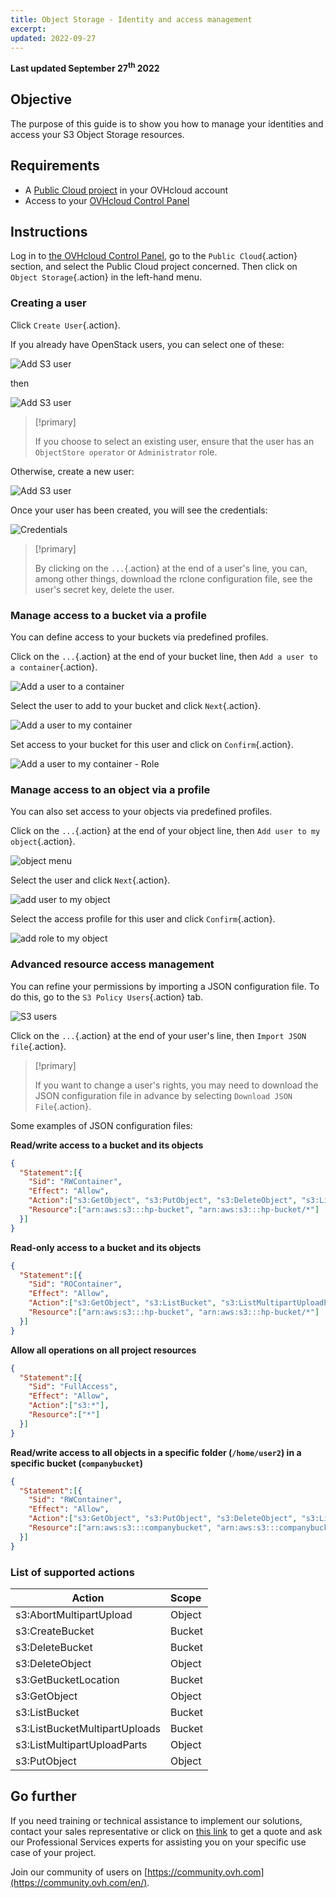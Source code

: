 ```yaml
---
title: Object Storage - Identity and access management
excerpt:
updated: 2022-09-27
---
```


**Last updated September 27<sup>th</sup> 2022**

## Objective

The purpose of this guide is to show you how to manage your identities and access your S3 Object Storage resources.

## Requirements

- A [Public Cloud project](https://www.ovhcloud.com/asia/public-cloud/) in your OVHcloud account
- Access to your [OVHcloud Control Panel](https://www.ovh.com/auth/?action=gotomanager\&from=https://www.ovh.co.uk/\&ovhSubsidiary=GB)

## Instructions

Log in to [the OVHcloud Control Panel](https://www.ovh.com/auth/?action=gotomanager\&from=https://www.ovh.co.uk/\&ovhSubsidiary=GB), go to the `Public Cloud`{.action} section, and select the Public Cloud project concerned. Then click on `Object Storage`{.action} in the left-hand menu.

### Creating a user

Click `Create User`{.action}.

If you already have OpenStack users, you can select one of these:

![Add S3 user](images/highperf-identity-and-access-management-20220928085304931.png)

then

![Add S3 user](images/highperf-identity-and-access-management-2022092808554688.png)

> [!primary]
>
> If you choose to select an existing user, ensure that the user has an `ObjectStore operator` or `Administrator` role.
>

Otherwise, create a new user:

![Add S3 user](images/highperf-identity-and-access-management-20220928085501719.png)

Once your user has been created, you will see the credentials:

![Credentials](images/highperf-identity-and-access-management-20220928085714656.png)

> [!primary]
>
> By clicking on the `...`{.action} at the end of a user's line, you can, among other things, download the rclone configuration file, see the user's secret key, delete the user.
>

### Manage access to a bucket via a profile

You can define access to your buckets via predefined profiles.

Click on the `...`{.action} at the end of your bucket line, then `Add a user to a container`{.action}.

![Add a user to a container](images/highperf-identity-and-access-management-20220928090844174.png)

Select the user to add to your bucket and click `Next`{.action}.

![Add a user to my container](images/highperf-identity-and-access-management-20220928083641625.png)

Set access to your bucket for this user and click on `Confirm`{.action}.

![Add a user to my container - Role](images/highperf-identity-and-access-management-20220928083800300.png)

### Manage access to an object via a profile

You can also set access to your objects via predefined profiles.

Click on the `...`{.action} at the end of your object line, then `Add user to my object`{.action}.

![object menu](images/highperf-identity-and-access-management-20220928084137918.png)

Select the user and click `Next`{.action}.

![add user to my object](images/highperf-identity-and-access-management-20220928084222940.png)

Select the access profile for this user and click `Confirm`{.action}.

![add role to my object](images/highperf-identity-and-access-management-20220928084308265.png)

### Advanced resource access management

You can refine your permissions by importing a JSON configuration file. To do this, go to the `S3 Policy Users`{.action} tab.

![S3 users](images/highperf-identity-and-access-management-20220928084435242.png)

Click on the `...`{.action} at the end of your user's line, then `Import JSON file`{.action}.

> [!primary]
>
> If you want to change a user's rights, you may need to download the JSON configuration file in advance by selecting `Download JSON File`{.action}.
>

Some examples of JSON configuration files:

**Read/write access to a bucket and its objects**

```json
{
  "Statement":[{
    "Sid": "RWContainer",
    "Effect": "Allow",
    "Action":["s3:GetObject", "s3:PutObject", "s3:DeleteObject", "s3:ListBucket", "s3:ListMultipartUploadParts", "s3:ListBucketMultipartUploads", "s3:AbortMultipartUpload", "s3:GetBucketLocation"],
    "Resource":["arn:aws:s3:::hp-bucket", "arn:aws:s3:::hp-bucket/*"]
  }]
}
```

**Read-only access to a bucket and its objects**

```json
{
  "Statement":[{
    "Sid": "ROContainer",
    "Effect": "Allow",
    "Action":["s3:GetObject", "s3:ListBucket", "s3:ListMultipartUploadParts", "s3:ListBucketMultipartUploads"],
    "Resource":["arn:aws:s3:::hp-bucket", "arn:aws:s3:::hp-bucket/*"]
  }]
}
```

**Allow all operations on all project resources**

```json
{
  "Statement":[{
    "Sid": "FullAccess",
    "Effect": "Allow",
    "Action":["s3:*"],
    "Resource":["*"]
  }]
}
```

**Read/write access to all objects in a specific folder (`/home/user2`) in a specific bucket (`companybucket`)**

```json
{
  "Statement":[{
    "Sid": "RWContainer",
    "Effect": "Allow",
    "Action":["s3:GetObject", "s3:PutObject", "s3:DeleteObject", "s3:ListBucket", "s3:ListMultipartUploadParts", "s3:ListBucketMultipartUploads", "s3:AbortMultipartUpload", "s3:GetBucketLocation"],
    "Resource":["arn:aws:s3:::companybucket", "arn:aws:s3:::companybucket/home/user2/*"]
  }]
}
```


### List of supported actions

| Action | Scope |
|------|:------|
| s3:AbortMultipartUpload | Object |
| s3:CreateBucket | Bucket |
| s3:DeleteBucket | Bucket |
| s3:DeleteObject | Object |
| s3:GetBucketLocation | Bucket |
| s3:GetObject | Object |
| s3:ListBucket | Bucket |
| s3:ListBucketMultipartUploads | Bucket |
| s3:ListMultipartUploadParts | Object |
| s3:PutObject | Object |

## Go further

If you need training or technical assistance to implement our solutions, contact your sales representative or click on [this link](https://www.ovhcloud.com/asia/professional-services/) to get a quote and ask our Professional Services experts for assisting you on your specific use case of your project.

Join our community of users on [https://community.ovh.com](https://community.ovh.com/en/).
